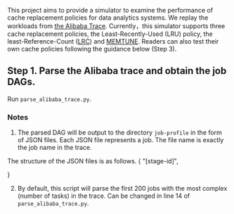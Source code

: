 
This project aims to provide a simulator to examine the performance of cache replacement policies for data analytics systems. We replay the workloads from [the Alibaba Trace](https://github.com/alibaba/clusterdata). Currently，this simulator supports three cache replacement policies, the Least-Recently-Used (LRU) policy, the least-Reference-Count ([LRC](https://home.cse.ust.hk/~weiwa/papers/lrc-infocom17.pdf)) and [MEMTUNE](https://ieeexplore.ieee.org/document/7516034). Readers can also test their own cache policies following the guidance below (Step 3).


## Step 1. Parse the Alibaba trace and obtain the job DAGs.
Run `parse_alibaba_trace.py`.

### Notes
1. The parsed DAG will be output to the directory `job-profile` in the form of JSON files. Each JSON file represents a job. The file name is exactly the job name in the trace.

The structure of the JSON files is as follows.
{ "\[stage-id\]",

}


2. By default, this script will parse the first 200 jobs with the most complex (number of tasks) in the trace. Can be changed in line 14 of `parse_alibaba_trace.py`.

